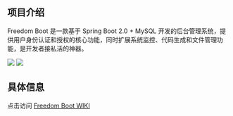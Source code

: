 ## 项目介绍

Freedom Boot 是一款基于 Spring Boot 2.0 + MySQL 开发的后台管理系统，提供用户身份认证和授权的核心功能，同时扩展系统监控、代码生成和文件管理功能，是开发者接私活的神器。

[![](https://img.shields.io/badge/license-MIT-brightgreen.svg)](https://github.com/moonlightL/ml-blog/blob/master/LICENSE)
![](https://img.shields.io/badge/language-Java-blue.svg)

## 具体信息

点击访问 [Freedom Boot WIKI](https://github.com/moonlightL/freedom-boot/wiki)
